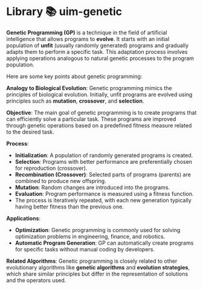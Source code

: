 # Library 📚 uim-genetic

**Genetic Programming (GP)** is a technique in the field of artificial intelligence that allows programs to **evolve**. It starts with an initial population of **unfit** (usually randomly generated) programs and gradually adapts them to perform a specific task. This adaptation process involves applying operations analogous to natural genetic processes to the program population.

Here are some key points about genetic programming:

**Analogy to Biological Evolution**: Genetic programming mimics the principles of biological evolution. Initially, unfit programs are evolved using principles such as **mutation**, **crossover**, and **selection**.

**Objective**: The main goal of genetic programming is to create programs that can efficiently solve a particular task. These programs are improved through genetic operations based on a predefined fitness measure related to the desired task.

**Process**:

- **Initialization**: A population of randomly generated programs is created.
- **Selection**: Programs with better performance are preferentially chosen for reproduction (crossover).
- **Recombination (Crossover)**: Selected parts of programs (parents) are combined to produce new offspring.
- **Mutation**: Random changes are introduced into the programs.
- **Evaluation**: Program performance is measured using a fitness function.
- The process is iteratively repeated, with each new generation typically having better fitness than the previous one.

**Applications**:

- **Optimization**: Genetic programming is commonly used for solving optimization problems in engineering, finance, and robotics.
- **Automatic Program Generation**: GP can automatically create programs for specific tasks without manual coding by developers.

**Related Algorithms**: Genetic programming is closely related to other evolutionary algorithms like **genetic algorithms** and **evolution strategies**, which share similar principles but differ in the representation of solutions and the operators used.
